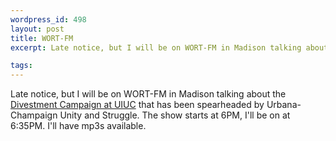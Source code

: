 ```yaml
--- 
wordpress_id: 498
layout: post
title: WORT-FM
excerpt: Late notice, but I will be on WORT-FM in Madison talking about the <a href="http://uofidivest.org/">Divestment Campaign at UIUC</a> that has been spearheaded by Urbana-Champaign Unity and Struggle.  The show starts at 6PM, I'll be on at 6:35PM.  I'll have mp3s available.

tags: 
---
```


Late notice, but I will be on WORT-FM in Madison talking about the <a href="http://uofidivest.org/">Divestment Campaign at UIUC</a> that has been spearheaded by Urbana-Champaign Unity and Struggle.  The show starts at 6PM, I'll be on at 6:35PM.  I'll have mp3s available.
